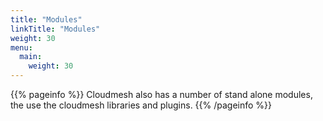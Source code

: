 ```yaml
---
title: "Modules"
linkTitle: "Modules"
weight: 30
menu:
  main:
    weight: 30
---
```


{{% pageinfo %}}
Cloudmesh also has a number of stand alone modules, the use the cloudmesh libraries and plugins.
{{% /pageinfo %}}


